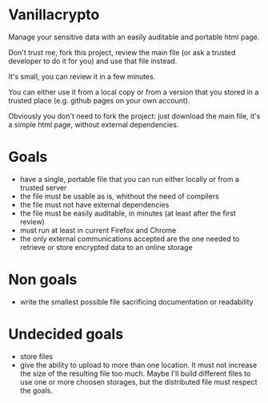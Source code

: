 Vanillacrypto
=============

Manage your sensitive data with an easily auditable and portable html page.

Don't trust me, fork this project, review the main file (or ask a trusted 
developer to do it for you) and use that file instead.

It's small, you can review it in a few minutes.

You can either use it from a local copy or from a version that you stored
in a trusted place (e.g. github pages on your own account).

Obviously you don't need to fork the project: just download the main file,
it's a simple html page, without external dependencies.

Goals
=====

- have a single, portable file that you can run either locally or from a 
trusted server
- the file must be usable as is, whithout the need of compilers
- the file must not have external dependencies
- the file must be easily auditable, in minutes (at least after the first
review)
- must run at least in current Firefox and Chrome
- the only external communications accepted are the one needed to retrieve
or store encrypted data to an online storage

Non goals
=========
- write the smallest possible file sacrificing documentation or readability

Undecided goals
===============
- store files
- give the ability to upload to more than one location. It must not increase 
the size of the resulting file too much. Maybe I'll build different files to
use one or more choosen storages, but the distributed file must respect the
goals.